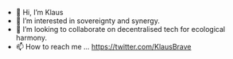 - 👋 Hi, I’m Klaus
- 👀 I’m interested in sovereignty and synergy.
- 💞️ I’m looking to collaborate on decentralised tech for ecological harmony.
- 📫 How to reach me ... https://twitter.com/KlausBrave

<!---
kaptaink84/kaptaink84 is a ✨ special ✨ repository because its `README.md` (this file) appears on your GitHub profile.
You can click the Preview link to take a look at your changes.
--->
